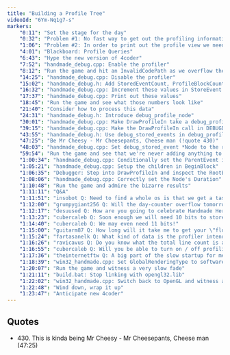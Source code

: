 ```yaml
---
title: "Building a Profile Tree"
videoId: "6Ym-Nq1g7-s"
markers:
    "0:11": "Set the stage for the day"
    "0:32": "Problem #1: No fast way to get out the profiling information for the previous frame"
    "1:06": "Problem #2: In order to print out the profile view we need some concept of the nesting of calls inside one another"
    "4:01": "Blackboard: Profile Queries"
    "6:43": "Hype the new version of 4coder"
    "7:52": "handmade_debug.cpp: Enable the profiler"
    "8:12": "Run the game and hit an InvalidCodePath as we overflow the PushBuffer of the renderer"
    "14:25": "handmade_debug.cpp: Disable the profiler"
    "15:02": "handmade_debug.h: Add StoredEventCount, ProfileBlockCount and DataBlockCount to debug_frame"
    "16:32": "handmade_debug.cpp: Increment these values in StoreEvent and CollateDebugRecords"
    "17:37": "handmade_debug.cpp: Print out these values"
    "18:45": "Run the game and see what those numbers look like"
    "21:40": "Consider how to process this data"
    "24:31": "handmade_debug.h: Introduce debug_profile_node"
    "30:01": "handmade_debug.cpp: Make DrawProfileIn take a debug_profile_node and work through how to use it"
    "39:15": "handmade_debug.cpp: Make the DrawProfileIn call in DEBUGDrawElement take RootProfileNode"
    "43:55": "handmade_debug.h: Use debug_stored_events in debug_profile_node"
    "47:25": "Be Mr Cheesy - Mr Cheesepants, Cheese man (!quote 430)"
    "48:03": "handmade_debug.cpp: Set debug_stored_event *Node to the result of StoreEvent (via *StoredEvent) and then immediately rewrite it"
    "59:54": "Run the game and see that we're never adding anything to the RootProfileNode"
    "1:00:34": "handmade_debug.cpp: Conditionally set the ParentEvent in BeginBlock"
    "1:05:21": "handmade_debug.cpp: Setup the children in BeginBlock"
    "1:06:35": "Debugger: Step into DrawProfileIn and inspect the RootEvent"
    "1:08:06": "handmade_debug.cpp: Correctly set the Node's Duration"
    "1:10:48": "Run the game and admire the bizarre results"
    "1:11:11": "Q&A"
    "1:11:51": "insobot Q: Need to find a whole os is that we get a taste again... For some! Implementing merge?"
    "1:12:00": "grumpygiant256 Q: Will the day-counter overflow tomorrow, or will The Variable provide more bits for us?"
    "1:12:17": "desuused Q: How are you going to celebrate Handmade Hero episode 0xFF?"
    "1:13:23": "cubercaleb Q: Soon enough we will need 10 bits to store the day counter!"
    "1:14:40": "cubercaleb Q: We may even need 11 bits!"
    "1:15:00": "guitarm87 Q: How long will it take me to get your \"flow\" of coding? 40 years?"
    "1:15:24": "fartasanelk Q: What kind of data is the profiler intended to display?"
    "1:16:26": "ravicavus Q: Do you know what the total line count is at?"
    "1:16:55": "cubercaleb Q: Will you be able to turn on / off profiling for certain functions with the debug UI?"
    "1:17:36": "theinternetftw Q: A big part of the slow startup for me is that the ModeArena is cleared to zero by default at the moment. That's about 256MB"
    "1:18:39": "win32_handmade.cpp: Set GlobalRenderingType to software"
    "1:20:07": "Run the game and witness a very slow fade"
    "1:21:11": "build.bat: Stop linking with opengl32.lib"
    "1:22:02": "win32_handmade.cpp: Switch back to OpenGL and witness a longer startup"
    "1:22:48": "Wind down, wrap it up"
    "1:23:47": "Anticipate new 4coder"
---
```


## Quotes

* 430\. This is kinda being Mr Cheesy - Mr Cheesepants, Cheese man (47:25)

